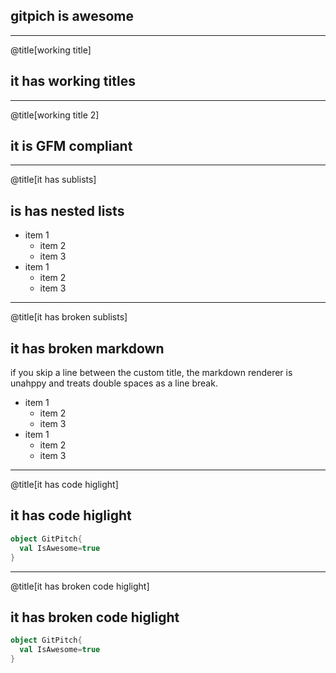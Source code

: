 
## gitpich is awesome

---
@title[working title]
## it has working titles

---

@title[working title 2]

## it is GFM compliant

---
@title[it has sublists]
## is has nested lists

* item 1
  * item 2
  * item 3
* item 1
  * item 2
  * item 3
---

@title[it has broken sublists]
## it has broken  markdown

if you skip a line between the custom title, the markdown renderer is unahppy and treats double spaces as a line break.

* item 1
  * item 2
  * item 3
* item 1
  * item 2
  * item 3

---
@title[it has code higlight]
## it has code higlight

```scala
object GitPitch{
  val IsAwesome=true
}
```
---

@title[it has broken code higlight]

## it has broken code higlight

```scala
object GitPitch{
  val IsAwesome=true
}
```